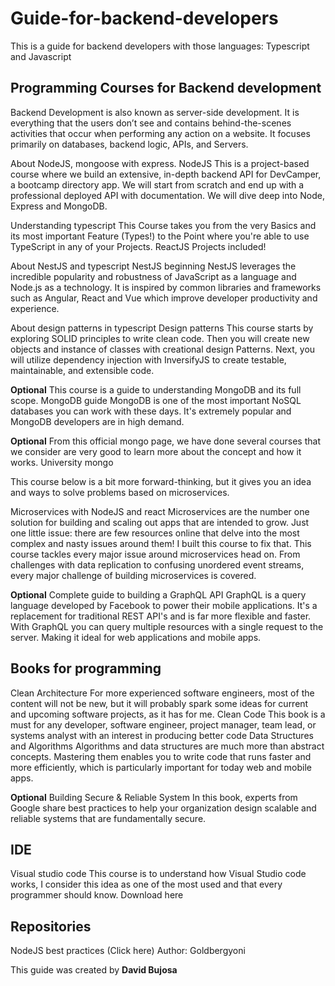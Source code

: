 # Guide-for-backend-developers
This is a guide for backend developers with those languages: Typescript and Javascript

## Programming Courses for Backend development
Backend Development is also known as server-side development. It is everything that the users don’t see and contains behind-the-scenes activities that occur when performing any action on a website. It focuses primarily on databases, backend logic, APIs, and Servers.


About NodeJS, mongoose with express. 
NodeJS This is a project-based course where we build an extensive, in-depth backend API for DevCamper, a bootcamp directory app. We will start from scratch and end up with a professional deployed API with documentation. We will dive deep into Node, Express and MongoDB.

Understanding typescript  This Course takes you from the very Basics and its most important Feature (Types!) to the Point where you're able to use TypeScript in any of your Projects. ReactJS Projects included!

About NestJS and typescript
NestJS beginning NestJS leverages the incredible popularity and robustness of JavaScript as a language and Node.js as a technology. It is inspired by common libraries and frameworks such as Angular, React and Vue which improve developer productivity and experience.

About design patterns in typescript
Design patterns This course starts by exploring SOLID principles to write clean code. Then you will create new objects and instance of classes with creational design Patterns. Next, you will utilize dependency injection with InversifyJS to create testable, maintainable, and extensible code.

**Optional** This course is a guide to understanding MongoDB and its full scope.
MongoDB guide MongoDB is one of the most important NoSQL databases you can work with these days. It's extremely popular and MongoDB developers are in high demand.

**Optional** From this official mongo page, we have done several courses that we consider are very good to learn more about the concept and how it works.
University mongo

This course below is a bit more forward-thinking, but it gives you an idea and ways to solve problems based on microservices.

Microservices with NodeJS and react Microservices are the number one solution for building and scaling out apps that are intended to grow.  Just one little issue: there are few resources online that delve into the most complex and nasty issues around them!  I built this course to fix that.  This course tackles every major issue around microservices head on. From challenges with data replication to confusing unordered event streams, every major challenge of building microservices is covered.

**Optional** Complete guide to building a GraphQL API GraphQL is a query language developed by Facebook to power their mobile applications. It's a replacement for traditional REST API's and is far more flexible and faster. With GraphQL you can query multiple resources with a single request to the server. Making it ideal for web applications and mobile apps.

## Books for programming 
Clean Architecture For more experienced software engineers, most of the content will not be new, but it will probably spark some ideas for current and upcoming software projects, as it has for me.
Clean Code This book is a must for any developer, software engineer, project manager, team lead, or systems analyst with an interest in producing better code
Data Structures and Algorithms Algorithms and data structures are much more than abstract concepts. Mastering them enables you to write code that runs faster and more efficiently, which is particularly important for today web and mobile apps.

**Optional** Building Secure & Reliable System In this book, experts from Google share best practices to help your organization design scalable and reliable systems that are fundamentally secure.

## IDE
Visual studio code This course is to understand how Visual Studio code works, I consider this idea as one of the most used and that every programmer should know. Download here

## Repositories
NodeJS best practices (Click here)
Author: Goldbergyoni 

This guide was created by **David Bujosa**
